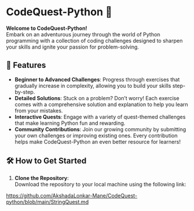 # CodeQuest-Python 🐍

**Welcome to CodeQuest-Python!**  
Embark on an adventurous journey through the world of Python programming with a collection of coding challenges designed to sharpen your skills and ignite your passion for problem-solving.

## 🚀 Features

- **Beginner to Advanced Challenges**: Progress through exercises that gradually increase in complexity, allowing you to build your skills step-by-step.
- **Detailed Solutions**: Stuck on a problem? Don’t worry! Each exercise comes with a comprehensive solution and explanation to help you learn from your mistakes.
- **Interactive Quests**: Engage with a variety of quest-themed challenges that make learning Python fun and rewarding.
- **Community Contributions**: Join our growing community by submitting your own challenges or improving existing ones. Every contribution helps make CodeQuest-Python an even better resource for learners!

## 🛠 How to Get Started

1. **Clone the Repository**:  
   Download the repository to your local machine using the following link:

https://github.com/AkshadaLonkar-Mane/CodeQuest-python/blob/main/StringQuest.md

   
   
